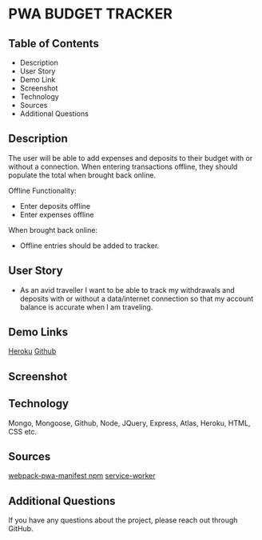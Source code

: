 # PWA BUDGET TRACKER

## Table of Contents
* Description
* User Story
* Demo Link
* Screenshot
* Technology
* Sources
* Additional Questions   

## Description 
The user will be able to add expenses and deposits to their budget with or without a connection. When entering transactions offline, they should populate the total when brought back online.

Offline Functionality:

  * Enter deposits offline
  * Enter expenses offline

When brought back online:

  * Offline entries should be added to tracker.

## User Story

* As an avid traveller I want to be able to track my withdrawals and deposits with or without a data/internet connection so that my account balance is accurate when I am traveling.

## Demo Links 
[Heroku]()
[Github]()

## Screenshot

## Technology
Mongo, Mongoose, Github, Node, JQuery, Express, Atlas, Heroku, HTML, CSS etc.

## Sources
[webpack-pwa-manifest npm](https://www.npmjs.com/package/webpack-pwa-manifest)
[service-worker](https://developers.google.com/web/fundamentals/primers/service-workers)



## Additional Questions
If you have any questions about the project, please reach out through GitHub.